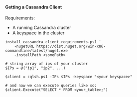 #### Getting a Cassandra Client

Requirements:
* A running Cassandra cluster
* A keyspace in the cluster

```
install_cassandra_client_requirements.ps1 ` 
    -nugetURL https://dist.nuget.org/win-x86-commandline/latest/nuget.exe `
    -installPath <somePath>

# string array of ips of your cluster
$IPs = @("ip1", "ip2", ...)

$client = cqlsh.ps1 -IPs $IPs -keyspace "<your keyspace>"

# and now we can execute queries like so:
$client.Execute("SELECT * FROM <your_table>;")
```

